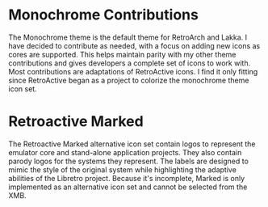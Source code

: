 # Monochrome Contributions
The Monochrome theme is the default theme for RetroArch and Lakka. I have decided to contribute as needed, with a focus on adding new icons as cores are supported. This helps maintain parity with my other theme contributions and gives developers a complete set of icons to work with. Most contributions are adaptations of RetroActive icons.  I find it only fitting since RetroActive began as a project to colorize the monochrome theme icon set.
# Retroactive Marked 
The Retroactive Marked alternative icon set contain logos to represent the emulator core and stand-alone application projects. They also contain parody logos for the systems they represent. The labels are designed to mimic the style of the original system while highlighting the adaptive abilities of the Libretro project. Because it's incomplete, Marked is only implemented as an alternative icon set and cannot be selected from the XMB.
